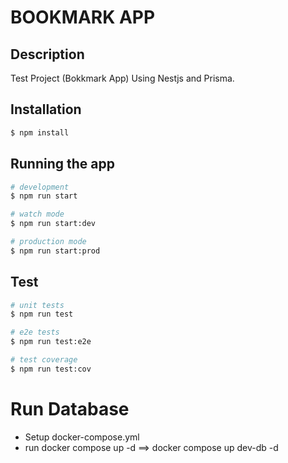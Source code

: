# BOOKMARK APP

## Description

Test Project (Bokkmark App) Using Nestjs and Prisma.

## Installation

```bash
$ npm install
```

## Running the app

```bash
# development
$ npm run start

# watch mode
$ npm run start:dev

# production mode
$ npm run start:prod
```

## Test

```bash
# unit tests
$ npm run test

# e2e tests
$ npm run test:e2e

# test coverage
$ npm run test:cov
```

# Run Database

- Setup docker-compose.yml
- run docker compose up <image-name> -d  ==> docker compose up dev-db -d
